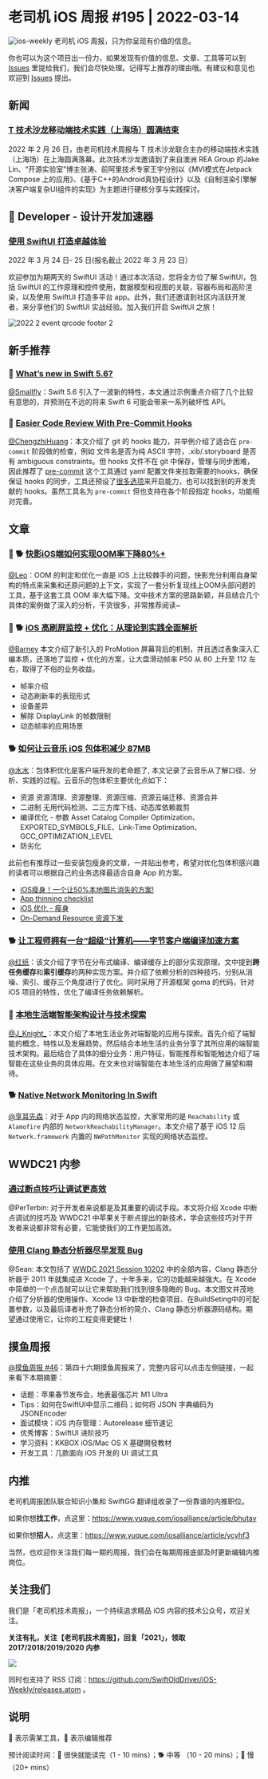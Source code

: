 # 老司机 iOS 周报 #195 | 2022-03-14

![ios-weekly](https://github.com/SwiftOldDriver/iOS-Weekly/blob/master/assets/ios-weekly.png?raw=true)
老司机 iOS 周报，只为你呈现有价值的信息。

你也可以为这个项目出一份力，如果发现有价值的信息、文章、工具等可以到 [Issues](https://github.com/SwiftOldDriver/iOS-Weekly/issues) 里提给我们，我们会尽快处理。记得写上推荐的理由哦。有建议和意见也欢迎到 [Issues](https://github.com/SwiftOldDriver/iOS-Weekly/issues) 提出。

## 新闻

### [T 技术沙龙移动端技术实践（上海场）圆满结束](https://mp.weixin.qq.com/s/gjU6ejMRyG7Cqfr9271qsA)

2022 年 2 月 26 日，由老司机技术周报与 T 技术沙龙联合主办的移动端技术实践（上海场）在上海圆满落幕。此次技术沙龙邀请到了来自澳洲 REA Group 的Jake Lin、“开源实验室”博主张涛、前阿里技术专家王宇分别以《MVI模式在Jetpack Compose 上的应用》、《基于C++的Android真协程设计》以及《自制渲染引擎解决客户端复杂UI组件的实现》为主题进行硬核分享与实践探讨。

##  Developer - 设计开发加速器

### [使用 SwiftUI 打造卓越体验](https://developer.apple.com/cn/accelerator/)

2022 年 3 月 24 日- 25 日(报名截止 2022 年 3 月 23 日）

欢迎参加为期两天的 SwiftUI 活动！通过本次活动，您将全方位了解 SwiftUI，包括 SwiftUI 的工作原理和控件使用，数据模型和视图的关联，容器布局和高阶渲染，以及使用 SwiftUI 打造多平台 app。此外，我们还邀请到社区内活跃开发者，来分享他们的 SwiftUI 实战经验。加入我们开启 SwiftUI 之旅！

![2022 2 event qrcode footer 2](https://user-images.githubusercontent.com/11873526/156925166-f0e9ae02-0d06-4806-aa19-e84d84e2fd1f.jpeg)

## 新手推荐

### 🐎 [What’s new in Swift 5.6?](https://www.hackingwithswift.com/articles/247/whats-new-in-swift-5-6)

[@Smallfly](https://github.com/iostalks)：Swift 5.6 引入了一波新的特性，本文通过示例重点介绍了几个比较有意思的，并预测在不远的将来 Swift 6 可能会带来一系列破坏性 API。

### 🐎 [Easier Code Review With Pre-Commit Hooks](https://digitalbunker.dev/supercharging-git-with-pre-commit-hooks/)

[@ChengzhiHuang](https://github.com/ChengzhiHuang)：本文介绍了 git 的 hooks 能力，并举例介绍了适合在 ``pre-commit`` 阶段做的检查，例如 文件名是否为纯 ASCII 字符，.xib/.storyboard 是否有 ambiguous constraints。但 hooks 文件不在 git 中保存，管理与同步困难，因此推荐了 [pre-commit](https://pre-commit.com/#intro) 这个工具通过 yaml 配置文件来拉取需要的hooks，确保保证 hooks 的同步，工具还预设了[很多选项](https://pre-commit.com/hooks.html)来开启能力，也可以找到别的开发贡献的 hooks。虽然工具名为 ``pre-commit`` 但也支持在各个阶段指定 hooks，功能相对完善。

## 文章

### 🌟 🐕 [快影iOS端如何实现OOM率下降80%+](https://mp.weixin.qq.com/s/IvATFGU_bOph-WX5ZYLYew)

[@Leo](https://github.com/leomobiledeveloper)：OOM 的判定和优化一直是 iOS 上比较棘手的问题，快影充分利用自身架构的特点来采集和还原问题的上下文，实现了一套分析复现线上OOM头部问题的工具，基于这套工具 OOM 率大幅下降。文中技术方案的思路新颖，并且结合几个具体的案例做了深入的分析，干货很多，非常推荐阅读~

### 🌟 🐕 [iOS 高刷屏监控 + 优化：从理论到实践全面解析](https://mp.weixin.qq.com/s/gMxTq0_nmE-xW7GA3pkBJg)

[@Barney](https://github.com/BarneyZhaoooo) 本文介绍了新引入的 ProMotion 屏幕背后的机制，并且透过表象深入汇编本质，还落地了监控 + 优化的方案，让大盘滑动帧率 P50 从 80 上升至 112 左右，取得了不俗的业务收益。

- 帧率介绍
- 动态刷新率的表现形式
- 设备差异
- 解除 DisplayLink 的帧数限制
- 动态帧率的应用场景

### 🐕 [如何让云音乐 iOS 包体积减少 87MB](https://mp.weixin.qq.com/s/GTbhvzMA-W0ANlars7mKog)

[@水水](https://www.xuyanlan.com)：包体积优化是客户端开发的老命题了, 本文记录了云音乐从了解口径、分析、实践的过程。云音乐的包体积主要优化点如下：
- 资源
资源清理、资源整理、资源压缩、资源云端迁移、资源合并
- 二进制
无用代码检测、二三方库下线、动态库依赖裁剪
- 编译优化 - 参数
Asset Catalog Compiler Optimization、EXPORTED_SYMBOLS_FILE、Link-Time Optimization、GCC_OPTIMIZATION_LEVEL
- 防劣化

此前也有推荐过一些安装包瘦身的文章，一并贴出参考，希望对优化包体积感兴趣的读者可以根据自己的业务选择最适合自身 App 的方案。

- [iOS瘦身！一个让50%本地图片消失的方案!](https://juejin.cn/post/7053978539523047437)
- [App thinning checklist](https://oldoldb.com/2019/01/09/App-thinning-checklist/)
- [iOS 优化 - 瘦身](https://mp.weixin.qq.com/s/wDcYvea5dTq0dh0PBwRu4A)
- [On-Demand Resource 资源下发](https://www.xuyanlan.com/2018/12/07/%E8%B5%84%E6%BA%90%E4%B8%8B%E5%8F%91/)

### 🐕 [让工程师拥有一台“超级”计算机——字节客户端编译加速方案](https://mp.weixin.qq.com/s/0nU5DHX0GnEidoCtlCOaOg)

[@红纸](https://github.com/nianran)：该文介绍了字节在分布式编译、编译缓存上的部分实现原理。文中提到**跨任务缓存**和**索引缓存**的两种实现方案。并介绍了依赖分析的四种技巧，分别从消噪、索引、缓存三个角度进行了优化。同时采用了开源框架 goma 的代码，针对 iOS 项目的特性，优化了编译任务依赖解析。

### 🐎 [本地生活端智能架构设计与技术探索](https://mp.weixin.qq.com/s/vrHNhik_ijqs5KE_0YRI1A)

[@J_Knight_](https://github.com/knightsj)：本文介绍了本地生活业务对端智能的应用与探索。首先介绍了端智能的概念，特性以及发展趋势。然后结合本地生活的业务分享了其所应用的端智能技术架构。最后结合了具体的细分业务：用户特征，智能推荐和智能触达介绍了端智能在这些业务的具体应用。在文末也对端智能在本地生活的应用做了展望和期待。

### 🐕 [Native Network Monitoring In Swift](https://digitalbunker.dev/native-network-monitoring-in-swift/)

[@享耳先森](https://github.com/iblacksun)：对于 App 内的网络状态监控，大家常用的是 `Reachability` 或 `Alamofire` 内部的 `NetworkReachabilityManager`。本文介绍了基于 iOS 12 后 `Network.framework` 内置的 `NWPathMonitor` 实现的网络状态监控。

## WWDC21 内参

### [通过断点技巧让调试更高效](https://github.com/SwiftOldDriver/iOS-Weekly/issues/3280)

@PerTerbin: 对于开发者来说都是及其重要的调试手段。本文将介绍 Xcode 中断点调试的技巧及 WWDC21 中苹果关于断点提出的新技术，学会这些技巧对于开发者来说都非常有必要，它能使我们的工作更加高效。

### [使用 Clang 静态分析器尽早发现 Bug](https://github.com/SwiftOldDriver/iOS-Weekly/issues/3282)

@Sean: 本文包括了 [WWDC 2021 Session 10202](https://developer.apple.com/videos/play/wwdc2021/10202/) 中的全部内容，Clang 静态分析器于 2011 年就集成进 Xcode 了，十年多来，它的功能越来越强大。在 Xcode 中简单的一个点击就可以让它来帮助我们找到很多隐晦的 Bug。本文图文并茂地介绍了分析器的使用操作、Xcode 13 中新增的检查项目、在BuildSeting中的可配置参数，以及最后译者补充了静态分析的简介、Clang 静态分析器源码结构。期望通过使用它，让你的工程变得更健壮！

## 摸鱼周报

[@摸鱼周报 #46](https://mp.weixin.qq.com/s/8Wpfk9yxpjwaDXN7iXIcvQ)：第四十六期摸鱼周报来了，完整内容可以点击左侧链接，一起来看下本期摘要：

* 话题：苹果春节发布会，地表最强芯片 M1 Ultra
* Tips：如何在SwiftUI中显示二维码；如何将 JSON 字典编码为 JSONEncoder
* 面试模块：iOS 内存管理：Autorelease 细节速记
* 优秀博客：SwiftUI 进阶技巧
* 学习资料：KKBOX iOS/Mac OS X 基礎開發教材
* 开发工具：几款面向 iOS 开发的 UI 调试工具

## 内推

老司机周报团队联合知识小集和 SwiftGG 翻译组收录了一份靠谱的内推职位。

如果你想**找工作**，点这里：https://www.yuque.com/iosalliance/article/bhutav

如果你想**招人**，点这里：https://www.yuque.com/iosalliance/article/ycyhf3

当然，也欢迎你关注我们每一期的周报，我们会在每期周报底部及时更新编辑内推岗位。

## 关注我们

我们是「老司机技术周报」，一个持续追求精品 iOS 内容的技术公众号，欢迎关注。

**关注有礼，关注【老司机技术周报】，回复「2021」，领取 2017/2018/2019/2020 内参**

![](https://github.com/SwiftOldDriver/iOS-Weekly/blob/master/assets/qrcode_for_wechat.jpg?raw=true)

同时也支持了 RSS 订阅：https://github.com/SwiftOldDriver/iOS-Weekly/releases.atom 。

## 说明

🚧 表示需某工具，🌟 表示编辑推荐

预计阅读时间：🐎 很快就能读完（1 - 10 mins）；🐕 中等 （10 - 20 mins）；🐢 慢（20+ mins）
